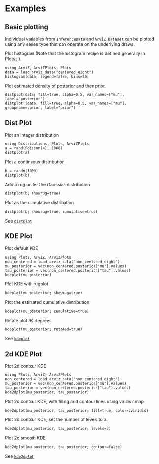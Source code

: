 # Examples

## Basic plotting

Individual variables from `InferenceData` and `ArviZ.Dataset` can be plotted using any series type that can operate on the underlying draws.

Plot histogram (Note that the histogram recipe is defined generally in Plots.jl).

```@example basic
using ArviZ, ArviZPlots, Plots
data = load_arviz_data("centered_eight")
histogram(data; legend=false, bins=20)
```

Plot estimated density of posterior and then prior.

```@example basic
distplot(data; fill=true, alpha=0.5, var_names=["mu"], label="posterior")
distplot!(data; fill=true, alpha=0.5, var_names=["mu"], groupname=:prior, label="prior")
```

## Dist Plot

Plot an integer distribution

```@example distplot
using Distributions, Plots, ArviZPlots
a = rand(Poisson(4), 1000)
distplot(a)
```

Plot a continuous distribution

```@example distplot
b = randn(1000)
distplot(b)
```

Add a rug under the Gaussian distribution

```@example distplot
distplot(b; showrug=true)
```

Plot as the cumulative distribution

```@example distplot
distplot(b; showrug=true, cumulative=true)
```

See [`distplot`](@ref)

## KDE Plot

Plot default KDE

```@example kdeplot
using Plots, ArviZ, ArviZPlots
non_centered = load_arviz_data("non_centered_eight")
mu_posterior = vec(non_centered.posterior["mu"].values)
tau_posterior = vec(non_centered.posterior["tau"].values)
kdeplot(mu_posterior)
```

Plot KDE with rugplot

```@example kdeplot
kdeplot(mu_posterior; showrug=true)
```

Plot the estimated cumulative distribution

```@example kdeplot
kdeplot(mu_posterior; cumulative=true)
```

Rotate plot 90 degrees

```@example kdeplot
kdeplot(mu_posterior; rotated=true)
```

See [`kdeplot`](@ref)

## 2d KDE Plot

Plot 2d contour KDE

```@example kde2dplot
using Plots, ArviZ, ArviZPlots
non_centered = load_arviz_data("non_centered_eight")
mu_posterior = vec(non_centered.posterior["mu"].values)
tau_posterior = vec(non_centered.posterior["tau"].values)
kde2dplot(mu_posterior, tau_posterior)
```

Plot 2d contour KDE, with filling and contour lines using viridis cmap

```@example kde2dplot
kde2dplot(mu_posterior, tau_posterior; fill=true, color=:viridis)
```

Plot 2d contour KDE, set the number of levels to 3.

```@example kde2dplot
kde2dplot(mu_posterior, tau_posterior; levels=3)
```

Plot 2d smooth KDE

```@example kde2dplot
kde2dplot(mu_posterior, tau_posterior; contour=false)
```

See [`kde2dplot`](@ref)
